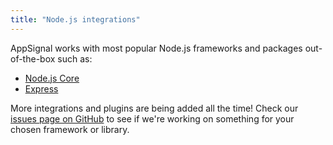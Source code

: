 ```yaml
---
title: "Node.js integrations"
---
```


AppSignal works with most popular Node.js frameworks and packages out-of-the-box such as:

* [Node.js Core](core.html)
* [Express](express.html)

More integrations and plugins are being added all the time! Check our [issues page on GitHub](https://github.com/appsignal/appsignal-nodejs/issues) to see if we're working on something for your chosen framework or library.
